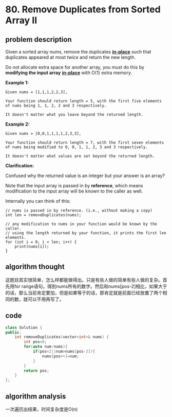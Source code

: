 # 80. Remove Duplicates from Sorted Array II

## problem description

Given a sorted array _nums_, remove the duplicates [**in-place**](https://en.wikipedia.org/wiki/In-place_algorithm) such that duplicates appeared at most _twice_ and return the new length.

Do not allocate extra space for another array, you must do this by **modifying the input array** [**in-place**](https://en.wikipedia.org/wiki/In-place_algorithm) with O\(1\) extra memory.

**Example 1:**

```text
Given nums = [1,1,1,2,2,3],

Your function should return length = 5, with the first five elements of nums being 1, 1, 2, 2 and 3 respectively.

It doesn't matter what you leave beyond the returned length.
```

**Example 2:**

```text
Given nums = [0,0,1,1,1,1,2,3,3],

Your function should return length = 7, with the first seven elements of nums being modified to 0, 0, 1, 1, 2, 3 and 3 respectively.

It doesn't matter what values are set beyond the returned length.
```

**Clarification:**

Confused why the returned value is an integer but your answer is an array?

Note that the input array is passed in by **reference**, which means modification to the input array will be known to the caller as well.

Internally you can think of this:

```text
// nums is passed in by reference. (i.e., without making a copy)
int len = removeDuplicates(nums);

// any modification to nums in your function would be known by the caller.
// using the length returned by your function, it prints the first len elements.
for (int i = 0; i < len; i++) {
    print(nums[i]);
}
```

## algorithm thought

这题目其实很简单，怎么样都能做得出。只是有些人做的简单有些人做的复杂。首先用for range语句，得到nums所有的数字。然后和nums\[pos-2\]相比，如果大于的话，那么当前肯定要加，但是如果等于的话，那肯定就是前面已经放置了两个相同的数，就可以不用再写了。

## code

```cpp
class Solution {
public:
    int removeDuplicates(vector<int>& nums) {
        int pos=0;
        for(auto num:nums){
            if(pos<2||num>nums[pos-2]){
                nums[pos++]=num;
            }
        }
        return pos;
    }
};
```

## algorithm analysis

一次遍历出结果，时间复杂度是O\(n\)

